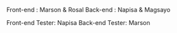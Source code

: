 Front-end : Marson & Rosal
Back-end : Napisa & Magsayo

Front-end Tester: Napisa
Back-end Tester: Marson
